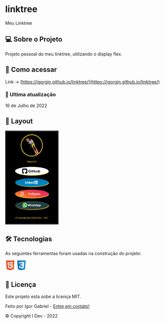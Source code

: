# linktree
 Meu Linktree

## 💻 Sobre o Projeto
Projeto pessoal do meu linktree, utilizando o display flex.

## 🔗 Como acessar
Link -> [https://igorgjn.github.io/linktree/](https://igorgjn.github.io/linktree/)

### 📅 Ultima atualização 
16 de Julho de 2022

## 🎨 Layout
<code><img height="300px" src="image/layout.png" alt="Layout do site"/></code>
<!--
## 🆕 Novidades
Layout responsivo para mobile. 
Organização dos arquivos. -->

<!-- ### Proximas atualizações 
## 🔢 Versões
-->
## 🛠 Tecnologias

As seguintes ferramentas foram usadas na construção do projeto:

<code><img height="32" src="https://raw.githubusercontent.com/devicons/devicon/master/icons/html5/html5-original.svg" alt="HTML5"/></code>
<code><img height="32" src="https://raw.githubusercontent.com/devicons/devicon/master/icons/css3/css3-original.svg" alt="CSS"/></code>

## 📝 Licença

Este projeto esta sobe a licença MIT.

Feito por Igor Gabriel - [Entre em contato!](https://www.linkedin.com/in/IgorGJN/)

&copy; Copyright I Dev - 2022